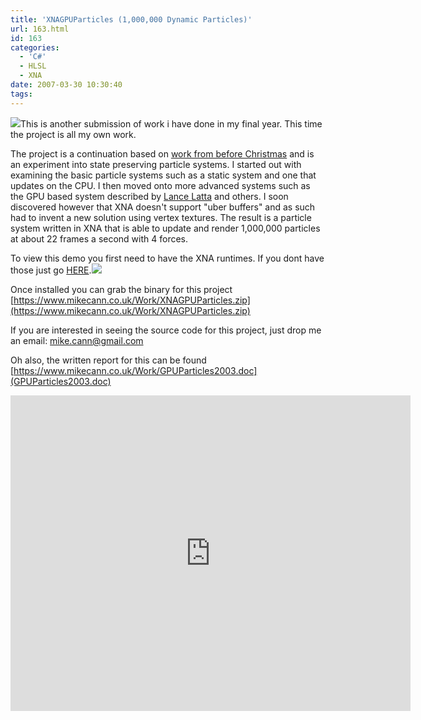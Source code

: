 ```yaml
---
title: 'XNAGPUParticles (1,000,000 Dynamic Particles)'
url: 163.html
id: 163
categories:
  - 'C#'
  - HLSL
  - XNA
date: 2007-03-30 10:30:40
tags:
---
```


![](https://www.mikecann.co.uk/Images/Others/particles17.png)This is another submission of work i have done in my final year. This time the project is all my own work.

The project is a continuation based on [work from before Christmas](https://www.mikecann.co.uk/?p=148) and is an experiment into state preserving particle systems. I started out with examining the basic particle systems such as a static system and one that updates on the CPU. I then moved onto more advanced systems such as the GPU based system described by [Lance Latta](https://www.2ld.de/gdc2004/) and others. I soon discovered however that XNA doesn't support "uber buffers" and as such had to invent a new solution using vertex textures. The result is a particle system written in XNA that is able to update and render 1,000,000 particles at about 22 frames a second with 4 forces.

<!-- more -->

To view this demo you first need to have the XNA runtimes. If you dont have those just go [HERE](https://xnamatrix.com/xnareq.php).[![](https://www.mikecann.co.uk/Images/Others/particles18.png)](./Images/Others/particles18.png)

Once installed you can grab the binary for this project [https://www.mikecann.co.uk/Work/XNAGPUParticles.zip](https://www.mikecann.co.uk/Work/XNAGPUParticles.zip)

If you are interested in seeing the source code for this project, just drop me an email: mike.cann@gmail.com

Oh also, the written report for this can be found [https://www.mikecann.co.uk/Work/GPUParticles2003.doc](GPUParticles2003.doc)

<object classid="clsid:d27cdb6e-ae6d-11cf-96b8-444553540000" width="640" height="505" codebase="https://download.macromedia.com/pub/shockwave/cabs/flash/swflash.cab#version=6,0,40,0"><param name="allowFullScreen" value="true" /><param name="allowscriptaccess" value="always" /><param name="src" value="https://www.youtube.com/v/vxrg1YavBIg&amp;hl=en_GB&amp;fs=1?rel=0" /><param name="allowfullscreen" value="true" /><embed type="application/x-shockwave-flash" width="640" height="505" src="https://www.youtube.com/v/vxrg1YavBIg&amp;hl=en_GB&amp;fs=1?rel=0" allowscriptaccess="always" allowfullscreen="true"></embed></object>

